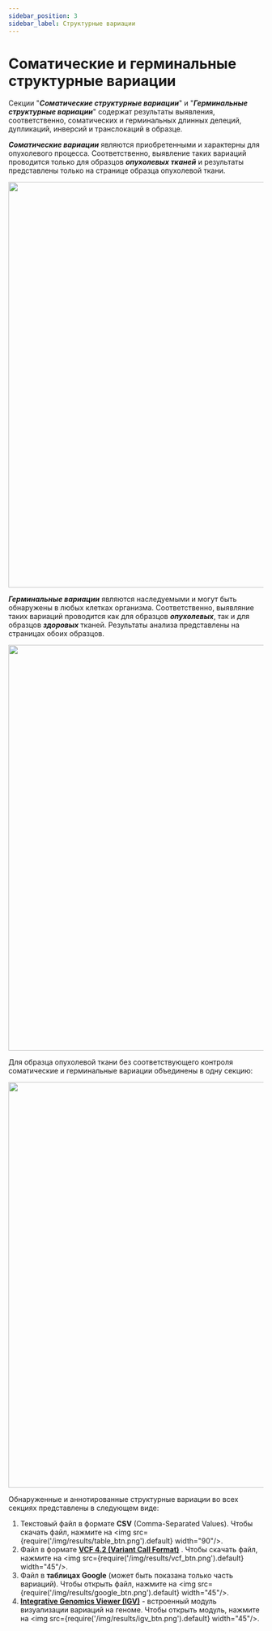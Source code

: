 ```yaml
---
sidebar_position: 3
sidebar_label: Структурные вариации
---
```


# Соматические и герминальные структурные вариации

Секции "***Соматические структурные вариации***" и "***Герминальные структурные вариации***" содержат результаты 
выявления, соответственно, соматических и герминальных длинных делеций, дупликаций, инверсий и транслокаций в образце. 

***Соматические вариации*** являются приобретенными и характерны для опухолевого процесса. Соответственно, выявление 
таких вариаций проводится только для образцов ***опухолевых тканей*** и результаты представлены только на 
странице образца опухолевой ткани.

<p align="center">
<img src={require('/img/results/somatic_structural_var.png').default} width="800"/>
</p>

***Герминальные вариации*** являются наследуемыми и могут быть обнаружены в любых клетках организма. Соответственно, 
выявляние таких вариаций проводится как для образцов ***опухолевых***, так и для образцов ***здоровых*** тканей. 
Результаты анализа представлены на страницах обоих образцов.

<p align="center">
<img src={require('/img/results/germline_structural.png').default} width="800"/>
</p>

Для образца опухолевой ткани без соответствующего контроля соматические и герминальные вариации объединены 
в одну секцию:

<p align="center">
<img src={require('/img/results/somatic_and_germline_structural.png').default} width="800"/>
</p>

Обнаруженные и аннотированные структурные вариации во всех секциях представлены в следующем виде:

1. Текстовый файл в формате **CSV** (Comma-Separated Values). Чтобы скачать файл,
нажмите на <img src={require('/img/results/table_btn.png').default} width="90"/>.
2. Файл в формате **[VCF 4.2 (Variant Call Format)](http://samtools.github.io/hts-specs/VCFv4.2.pdf)**
. Чтобы скачать файл, нажмите на <img src={require('/img/results/vcf_btn.png').default} width="45"/>.
3. Файл в **таблицах Google** (может быть показана только часть вариаций). Чтобы открыть файл, нажмите
на <img src={require('/img/results/google_btn.png').default} width="45"/>.
4. **[Integrative Genomics Viewer (IGV)](https://software.broadinstitute.org/software/igv/)** - встроенный модуль 
визуализации вариаций на геноме. Чтобы открыть модуль, нажмите 
на <img src={require('/img/results/igv_btn.png').default} width="45"/>.
